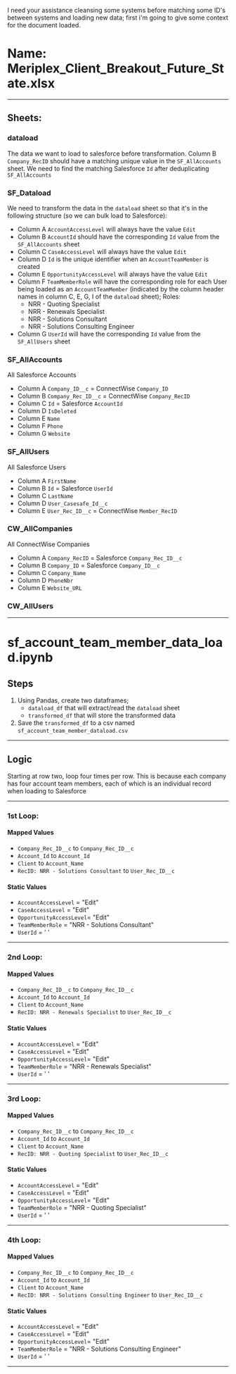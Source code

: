 I need your assistance cleansing some systems before matching some ID's between systems and loading new data; first i'm going to give some context for the document loaded.

# Name: Meriplex_Client_Breakout_Future_State.xlsx

---

## Sheets:

### dataload
The data we want to load to salesforce before transformation. 
Column B `Company_RecID` should have a matching unique value in the `SF_AllAccounts` sheet. We need to find the matching Salesforce `Id` after deduplicating `SF_AllAccounts`

### SF_Dataload
We need to transform the data in the `dataload` sheet so that it's in the following structure (so we can bulk load to Salesforce):

- Column A `AccountAccessLevel` will always have the value `Edit`
- Column B `AccountId` should have the corresponding `Id` value from the `SF_AllAccounts` sheet
- Column C `CaseAccessLevel` will always have the value `Edit`
- Column D `Id` is the unique identifier when an `AccountTeamMember` is created
- Column E `OpportunityAccessLevel` will always have the value `Edit`
- Column F `TeamMemberRole` will have the corresponding role for each User being loaded as an `AccountTeamMember` (indicated by the column header names in column C, E, G, I of the `dataload` sheet); Roles:
	- NRR - Quoting Specialist
	- NRR - Renewals Specialist
	- NRR - Solutions Consultant
	- NRR - Solutions Consulting Engineer
- Column G `UserId` will have the corresponding `Id` value from the `SF_AllUsers` sheet 
### SF_AllAccounts
All Salesforce Accounts

- Column A `Company_ID__c` = ConnectWise `Company_ID`
- Column B `Company_Rec_ID__c` = ConnectWise `Company_RecID`
- Column C `Id` = Salesforce `AccountId`
- Column D `IsDeleted`
- Column E `Name`
- Column F `Phone`
- Column G `Website`
### SF_AllUsers
All Salesforce Users

- Column A `FirstName`
- Column B `Id` = Salesforce `UserId`
- Column C `LastName`
- Column D `User_Casesafe_Id__c`
- Column E `User_Rec_ID__c` = ConnectWise `Member_RecID`
### CW_AllCompanies
All ConnectWise Companies

- Column A `Company_RecID` = Salesforce `Company_Rec_ID__c`
- Column B `Company_ID` = Salesforce `Company_ID__c`
- Column C `Company_Name`
- Column D `PhoneNbr`
- Column E `Website_URL`
### CW_AllUsers

---

# sf_account_team_member_data_load.ipynb

## Steps
1. Using Pandas, create two dataframes; 
	- `dataload_df` that will extract/read the `dataload` sheet
	- `transformed_df` that will store the transformed data
2. Save the `transformed_df` to a csv named `sf_account_team_member_dataload.csv`

---
## Logic
Starting at row two, loop four times per row.
	 This is because each company has four account team members, each of which is an individual record when loading to Salesforce

---
### 1st Loop: 
#### Mapped Values
- `Company_Rec_ID__c` to `Company_Rec_ID__c`
- `Account_Id` to `Account_Id`
- `Client` to `Account_Name`
- `RecID: NRR - Solutions Consultant` to `User_Rec_ID__c`
#### Static Values
- `AccountAccessLevel` = "Edit"
- `CaseAccessLevel` = "Edit"
- `OpportunityAccessLevel`= "Edit"
- `TeamMemberRole` = "NRR - Solutions Consultant"
- `UserId` = ' '

---
### 2nd Loop:
#### Mapped Values
- `Company_Rec_ID__c` to `Company_Rec_ID__c`
- `Account_Id` to `Account_Id`
- `Client` to `Account_Name`
- `RecID: NRR - Renewals Specialist` to `User_Rec_ID__c`
#### Static Values
- `AccountAccessLevel` = "Edit"
- `CaseAccessLevel` = "Edit"
- `OpportunityAccessLevel`= "Edit"
- `TeamMemberRole` = "NRR - Renewals Specialist"
- `UserId` = ' '

---
### 3rd Loop:
#### Mapped Values
- `Company_Rec_ID__c` to `Company_Rec_ID__c`
- `Account_Id` to `Account_Id`
- `Client` to `Account_Name`
- `RecID: NRR - Quoting Specialist` to `User_Rec_ID__c`
#### Static Values
- `AccountAccessLevel` = "Edit"
- `CaseAccessLevel` = "Edit"
- `OpportunityAccessLevel`= "Edit"
- `TeamMemberRole` = "NRR - Quoting Specialist"
- `UserId` = ' '

---
### 4th Loop:
#### Mapped Values
- `Company_Rec_ID__c` to `Company_Rec_ID__c`
- `Account_Id` to `Account_Id`
- `Client` to `Account_Name`
- `RecID: NRR - Solutions Consulting Engineer` to `User_Rec_ID__c`
#### Static Values
- `AccountAccessLevel` = "Edit"
- `CaseAccessLevel` = "Edit"
- `OpportunityAccessLevel`= "Edit"
- `TeamMemberRole` = "NRR - Solutions Consulting Engineer"
- `UserId` = ' '

---


